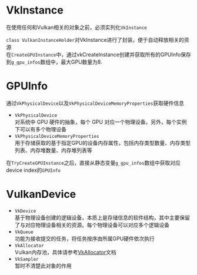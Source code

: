 # VkInstance
在使用任何和Vulkan相关的对象之前，必须实列化`VkInstance`  

`class VulkanInstanceHolder`对VkInstance进行了封装，便于自动释放相关的资源  
在`CreateGPUInstance`中，通过vkCreateInstance创建并获取所有的GPUInfo保存到`g_gpu_infos`数组中，最大GPU数量为8.

# GPUInfo
通过`VkPhysicalDevice`以及`VkPhysicalDeviceMemoryProperties`获取硬件信息  
  - `VkPhysicalDevice`  
  对系统中 GPU 硬件的抽象，每个 GPU 对应一个物理设备。另外，每个实例下可以有多个物理设备  
  - `VkPhysicalDeviceMemoryProperties`  
  用于存储获取的基于指定GPU的设备内存属性，包括内存类型数量、内存类型列表、内存堆数量、内存堆列表等  

在`TryCreateGPUInstance`之后，直接从静态变量`g_gpu_infos`数组中获取对应device index的`GPUInfo`

# VulkanDevice
 - `VkDevice`  
 基于物理设备创建的逻辑设备，本质上是存储信息的软件结构，其中主要保留了与对应物理设备相关的资源。每个物理设备可以对应多个逻辑设备
 - `VkQueue`  
 功能为接收提交的任务，将任务按序由所属GPU硬件依次执行
 - `VkAllocator`  
 Vulkan内存池，具体请参考[VkAllocator](/Home/Vulkan/VkAllocator)文档
 - `VkSampler`  
 暂时不清楚此对象的作用
